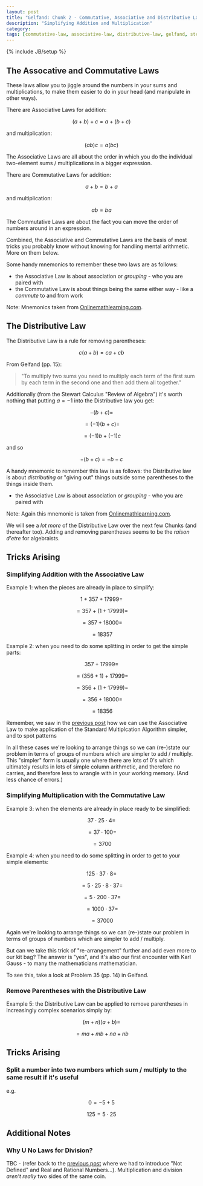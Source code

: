 ```yaml
---
layout: post
title: "Gelfand: Chunk 2 - Commutative, Associative and Distributive Laws"
description: "Simplifying Addition and Multiplication"
category: 
tags: [commutative-law, associative-law, distributive-law, gelfand, stewart-algebra-review, tricks]
---
```

{% include JB/setup %}

## The Assocative and Commutative Laws
These laws allow you to jiggle around the numbers in your sums and multiplications, to make them easier to do in your head (and manipulate in other ways).

There are Associative Laws for addition:

$$(a + b) + c = a + (b + c)$$
    
and multiplication:

$$(ab)c = a(bc)$$

The Associative Laws are all about the order in which you do the individual two-element sums / multiplications in a bigger expression.

There are Commutative Laws for addition:

$$a + b = b + a$$

and multiplication:

$$ab = ba$$

The Commutative Laws are about the fact you can move the order of numbers around in an expression.

Combined, the Associative and Commutative Laws are the basis of most tricks you probably know without knowing for handling mental arithmetic.  More on them below.

Some handy mnemonics to remember these two laws are as follows:

 * the Associative Law is about association or _grouping_ - who you are paired with
 * the Commutative Law is about things being the same either way - like a _commute_ to and from work
 
Note: Mnemonics taken from [Onlinemathlearning.com](http://www.onlinemathlearning.com/pre-algebra-mnemonics.html).

## The Distributive Law
The Distributive Law is a rule for removing parentheses:  

$$c(a + b) = ca + cb$$

From Gelfand (pp. 15): 

> "To multiply two sums you need to multiply each term of the first sum by each term in the second one and then add them all together."

Additionally (from the Stewart Calculus "Review of Algebra") it's worth nothing that putting $a = -1$ into the Distributive law you get:

$$-(b + c) = $$

$$ = (-1)(b + c) = $$

$$ = (-1)b + (-1)c $$

and so

$$-(b + c) = -b - c$$

A handy mnemonic to remember this law is as follows: the Distributive law is about _distributing_ or "giving out" things outside some parentheses to the things inside them.

 * the Associative Law is about association or _grouping_ - who you are paired with
 
Note: Again this mnemonic is taken from [Onlinemathlearning.com](http://www.onlinemathlearning.com/pre-algebra-mnemonics.html).

We will see a _lot more_ of the Distributive Law over the next few Chunks (and thereafter too).  Adding and removing parentheses seems to be the _raison d'etre_ for algebraists.

## Tricks Arising

### Simplifying Addition with the Associative Law

Example 1: when the pieces are already in place to simplify: 

$$   1 + 357 + 17999 = $$

$$ = 357 + (1 + 17999) = $$

$$ = 357 + 18000 = $$

$$ = 18357 $$

Example 2: when you need to do some splitting in order to get the simple parts: 

$$    357 + 17999 = $$

$$ = (356 + 1) + 17999 = $$

$$ =  356 + (1 + 17999) = $$

$$ =  356 + 18000 = $$

$$ =  18356 $$

Remember, we saw in the [previous post](https://andrewharmellaw.github.io/algebra/2016/11/16/gelfands-algebra-chunk-1-fundamentals) how we can use the Associative Law to make application of the Standard Multiplcation Algorithm simpler, and to spot patterns 

In all these cases we're looking to arrange things so we can (re-)state our problem in terms of groups of numbers which are simpler to add / multiply. This "simpler" form is usually one where there are lots of $0$'s which ultimately results in lots of simple column arithmetic, and therefore no carries, and therefore less to wrangle with in your working memory. (And less chance of errors.)

### Simplifying Multiplication with the Commutative Law

Example 3: when the elements are already in place ready to be simplified: 

$$37 \cdot 25 \cdot 4 = $$

$$ = 37 \cdot 100 = $$ 

$$ = 3700$$

Example 4: when you need to do some splitting in order to get to your simple elements: 

$$   125 \cdot 37 \cdot 8 = $$

$$ = 5 \cdot 25 \cdot 8 \cdot 37 = $$

$$ = 5 \cdot 200 \cdot 37 = $$

$$ = 1000 \cdot 37 = $$

$$ = 37000 $$

Again we're looking to arrange things so we can (re-)state our problem in terms of groups of numbers which are simpler to add  / multiply.

But can we take this trick of "re-arrangement" further and add even more to our kit bag?  The answer is "yes", and it's also our first encounter with Karl Gauss - to many the mathematicians mathematician.

To see this, take a look at Problem 35 (pp. 14) in Gelfand.

### Remove Parentheses with the Distributive Law

Example 5: the Distributive Law can be applied to remove parentheses in increasingly complex scenarios simply by: 

$$ (m+n)(a+b) = $$

$$ = ma + mb + na + nb $$

## Tricks Arising

### Split a number into two numbers which sum / multiply to the same result if it's useful
e.g. 

$$0 = -5 + 5$$ 

$$125 = 5 \cdot 25$$

## Additional Notes

### Why U No Laws for Division?
TBC - (refer back to the [previous post](https://andrewharmellaw.github.io/algebra/2016/11/16/gelfands-algebra-chunk-1-fundamentals) where we had to introduce "Not Defined" and Real and Rational Numbers...).  Multiplication and division _aren't really_ two sides of the same coin.
